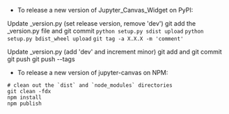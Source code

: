 - To release a new version of Jupyter_Canvas_Widget on PyPI:

Update _version.py (set release version, remove 'dev')
git add the _version.py file and git commit
`python setup.py sdist upload`
`python setup.py bdist_wheel upload`
`git tag -a X.X.X -m 'comment'`

Update _version.py (add 'dev' and increment minor)
git add and git commit
git push
git push --tags


- To release a new version of jupyter-canvas on NPM:

```
# clean out the `dist` and `node_modules` directories
git clean -fdx
npm install
npm publish
```
